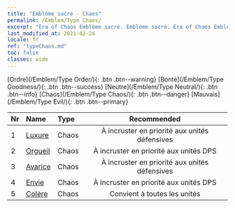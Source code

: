 ```yaml
---
title: "Emblème sacré - Chaos"
permalink: /Emblem/Type Chaos/
excerpt: "Era of Chaos Emblème sacré. Emblème sacré. Era of Chaos Emblème sacré Chaos. Era of Chaos Chaos"
last_modified_at: 2021-02-24
locale: fr
ref: "typeChaos.md"
toc: false
classes: wide
---
```


  [Ordre](/Emblem/Type Order/){: .btn .btn--warning}   [Bonté](/Emblem/Type Goodness/){: .btn .btn--success}   [Neutre](/Emblem/Type Neutral/){: .btn .btn--info}   [Chaos](/Emblem/Type Chaos/){: .btn .btn--danger}   [Mauvais](/Emblem/Type Evil/){: .btn .btn--primary} 

  |  Nr  |             Name            |    Type    |   Recommended   |
  |:-----|:----------------------------|:-----------|:---------------:|
  | 1 | [Luxure](/Emblem/Lust/) | Chaos | À incruster en priorité aux unités défensives | 
  | 2 | [Orgueil](/Emblem/Arrogance/) | Chaos | À incruster en priorité aux unités DPS | 
  | 3 | [Avarice](/Emblem/Greed/) | Chaos | À incruster en priorité aux unités défensives | 
  | 4 | [Envie](/Emblem/Jealousy/) | Chaos | À incruster en priorité aux unités DPS | 
  | 5 | [Colère](/Emblem/Anger/) | Chaos | Convient à toutes les unités | 
